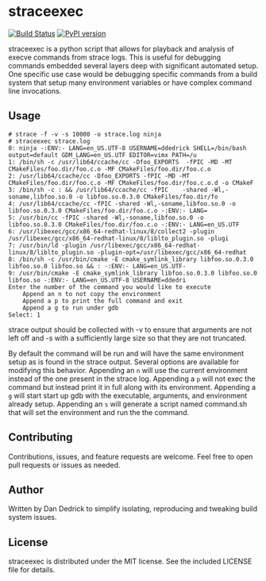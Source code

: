 # straceexec
[![Build Status](https://github.com/dandedrick/straceexec/actions/workflows/run-tests.yaml/badge.svg?branch=master)](https://github.com/dandedrick/straceexec/actions)
[![PyPI version](https://badge.fury.io/py/straceexec.svg)](https://badge.fury.io/py/straceexec)


straceexec is a python script that allows for playback and analysis of
execve commands from strace logs. This is useful for debugging commands
embedded several layers deep with significant automated setup. One specific
use case would be debugging specific commands from a build system that setup
many environment variables or have complex command line invocations.


## Usage
```
# strace -f -v -s 10000 -o strace.log ninja
# straceexec strace.log
0: ninja -:ENV:- LANG=en_US.UTF-8 USERNAME=ddedrick SHELL=/bin/bash output=default GDM_LANG=en_US.UTF EDITOR=vimx PATH=/u
1: /bin/sh -c /usr/lib64/ccache/cc -Dfoo_EXPORTS  -fPIC -MD -MT CMakeFiles/foo.dir/foo.c.o -MF CMakeFiles/foo.dir/foo.c.o
2: /usr/lib64/ccache/cc -Dfoo_EXPORTS -fPIC -MD -MT CMakeFiles/foo.dir/foo.c.o -MF CMakeFiles/foo.dir/foo.c.o.d -o CMakeF
3: /bin/sh -c : && /usr/lib64/ccache/cc -fPIC    -shared -Wl,-soname,libfoo.so.0 -o libfoo.so.0.3.0 CMakeFiles/foo.dir/fo
4: /usr/lib64/ccache/cc -fPIC -shared -Wl,-soname,libfoo.so.0 -o libfoo.so.0.3.0 CMakeFiles/foo.dir/foo.c.o -:ENV:- LANG=
5: /usr/bin/cc -fPIC -shared -Wl,-soname,libfoo.so.0 -o libfoo.so.0.3.0 CMakeFiles/foo.dir/foo.c.o -:ENV:- LANG=en_US.UTF
6: /usr/libexec/gcc/x86_64-redhat-linux/8/collect2 -plugin /usr/libexec/gcc/x86_64-redhat-linux/8/liblto_plugin.so -plugi
7: /usr/bin/ld -plugin /usr/libexec/gcc/x86_64-redhat-linux/8/liblto_plugin.so -plugin-opt=/usr/libexec/gcc/x86_64-redhat
8: /bin/sh -c /usr/bin/cmake -E cmake_symlink_library libfoo.so.0.3.0  libfoo.so.0 libfoo.so && : -:ENV:- LANG=en_US.UTF-
9: /usr/bin/cmake -E cmake_symlink_library libfoo.so.0.3.0 libfoo.so.0 libfoo.so -:ENV:- LANG=en_US.UTF-8 USERNAME=ddedri
Enter the number of the command you would like to execute
	Append an n to not copy the environment
	Append a p to print the full command and exit
	Append a g to run under gdb
Select: 1
```


strace output should be collected with -v to ensure that arguments are not
left off and -s with a sufficiently large size so that they are not
truncated.


By default the command will be run and will have the same environment setup
as is found in the strace output. Several options are available for
modifying this behavior. Appending an ```n``` will use the current
environment instead of the one present in the strace log. Appending a
```p``` will not exec the command but instead print it in full along with
its environment. Appending a ```g``` will start start up gdb with the
executable, arguments, and environment already setup. Appending an ```s``` will
generate a script named command.sh that will set the environment and run the
the command.


## Contributing
Contributions, issues, and feature requests are welcome. Feel free to open
pull requests or issues as needed.


## Author
Written by Dan Dedrick to simplify isolating, reproducing and tweaking build
system issues.


## License
straceexec is distributed under the MIT license. See the included LICENSE
file for details.
